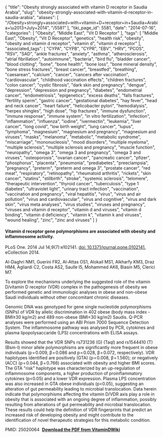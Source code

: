 {
    "title": "Obesity strongly associated with vitamin D receptor in Saudia Arabia",
    "slug": "obesity-strongly-associated-with-vitamin-d-receptor-in-saudia-arabia",
    "aliases": [
        "/Obesity+strongly+associated+with+vitamin+D+receptor+in+Saudia+Arabia+\u2013+July+2014",
        "/5581"
    ],
    "tiki_page_id": 5581,
    "date": "2014-07-16",
    "categories": [
        "Obesity",
        "Middle East",
        "Vit D Receptor"
    ],
    "tags": [
        "Middle East",
        "Obesity",
        "Vit D Receptor",
        "genetics",
        "health risk",
        "obesity",
        "obesity and vitamin d receptor",
        "vitamin d",
        "vitamin d receptor"
    ],
    "associated_tags": [
        "CYPA",
        "CYPB",
        "CYPR",
        "EBV",
        "HRV",
        "PCOS",
        "RSV",
        "SAD",
        "ankle fractures",
        "anxiety",
        "asthma",
        "atherosclerosis",
        "atrial fibrillation",
        "autoimmune",
        "bacteria",
        "bird flu",
        "bladder cancer",
        "blood clotting",
        "bone",
        "bone health",
        "bone loss",
        "bone mineral density",
        "bone stress fractures",
        "breast cancer",
        "breastfed",
        "breathing",
        "caesarean",
        "calcium",
        "cancer",
        "cancers after vaccination",
        "cardiovascular",
        "childhood vaccination effects",
        "children fractures",
        "colon cancer",
        "cystic fibrosis",
        "dark skin and pregnancy",
        "dengue",
        "depression",
        "depression and pregnancy",
        "diabetes",
        "endometrial cancer",
        "endometriosis",
        "epigenetics",
        "excess deaths",
        "falls fractures",
        "fertility sperm",
        "gastric cancer",
        "gestational diabetes",
        "hay fever",
        "head and neck cancer",
        "heart failure",
        "helicobacter pylori",
        "hemodialysis",
        "herpes shingles",
        "high dose",
        "hip fractures",
        "immune dysfunction",
        "immune response",
        "immune system",
        "in vitro fertilization",
        "infection",
        "inflammation",
        "influenza",
        "iodine",
        "ivermectin",
        "leukemia",
        "liver cancer",
        "long covid",
        "low birth weight",
        "lung cancer",
        "lupus",
        "lymphoma",
        "magnesium",
        "magnesium and pregnancy",
        "magnesium and viruses",
        "masks",
        "melanoma",
        "metabolic",
        "metabolic syndrome",
        "miscarriage",
        "mononucleosis",
        "mood disorders",
        "multiple myeloma",
        "multiple sclerosis",
        "multiple sclerosis and pregnancy",
        "muscle function",
        "neuropathy",
        "omega 3",
        "omega 3 and pregnancy",
        "omega 3 and viruses",
        "osteoporosis",
        "ovarian cancer",
        "pancreatic cancer",
        "pfizer",
        "phosphorus",
        "placenta",
        "pneumonia",
        "prediabetes",
        "preeclampsia",
        "pregnancy",
        "preterm",
        "preterm and omega 3",
        "prostate cancer",
        "red meat",
        "respiratory",
        "retinopathy",
        "rheumatoid arthritis",
        "rickets",
        "skin cancer",
        "statins",
        "stillbirth",
        "stroke",
        "systemic sclerosis",
        "telomere",
        "therapeutic intervention",
        "thyroid cancer",
        "tuberculosis",
        "type 1 diabetes",
        "ultraviolet light",
        "urinary tract infection",
        "vaccination",
        "vaccination and pregnancy",
        "viral hepatitis",
        "virus",
        "virus and air pollution",
        "virus and cardiovascular",
        "virus and cognitive",
        "virus and dark skin",
        "virus meta analyses",
        "virus studies",
        "viruses and pregnancy",
        "viruses and vitamin d receptor",
        "vitamin d and viruses",
        "vitamin d binding",
        "vitamin d deficiency",
        "vitamin k",
        "vitamin k and viruses",
        "wound healing",
        "zinc",
        "zinc and viruses"
    ]
}


#### Vitamin d receptor gene polymorphisms are associated with obesity and inflammosome activity.

PLoS One. 2014 Jul 14;9(7):e102141. [doi: 10.1371/journal.pone.0102141.](https://doi.org/10.1371/journal.pone.0102141.) eCollection 2014.

Al-Daghri NM1, Guerini FR2, Al-Attas OS1, Alokail MS1, Alkharfy KM3, Draz HM4, Agliardi C2, Costa AS2, Saulle I5, Mohammed AK6, Biasin M5, Clerici M7.

To explore the mechanisms underlying the suggested role of the vitamin D/vitamin D receptor (VDR) complex in the pathogenesis of obesity we performed genetic and immunologic analyses in obese and non-obese Saudi individuals without other concomitant chronic diseases. 

Genomic DNA was genotyped for gene single nucleotide polymorphisms (SNPs) of VDR by allelic discrimination in 402 obese (body mass index -BMI≥30 kg/m2) and 489 non-obese (BMI<30 kg/m2) Saudis. Q-PCR analyses were performed using an ABI Prism 7000 Sequence Detection System. The inflammosome pathway was analysed by PCR, cytokines and plasma lipopolysaccaride (LPS) concentrations with ELISA assays. 

Results showed that the VDR SNPs rs731236 (G) (TaqI) and rs1544410 (T) (Bsm-I) minor allele polymorphisms are significantly more frequent in obese individuals (p = 0.009, β = 0.086 and p = 0.028, β = 0.072, respectively). VDR haplotypes identified are positively (GTA) (p = 0.008, β = 1.560); or negatively (ACC) (p = 0.044, β = 0.766) associated with obesity and higher BMI scores. The GTA "risk" haplotype was characterized by an up-regulation of inflammosome components, a higher production of proinflammatory cytokines (p<0.05) and a lower VDR expression. Plasma LPS concentration was also increased in GTA obese individuals (p<0.05), suggesting an alteration of gut permeability leading to microbial translocation. Data herein indicate that polymorphisms affecting the vitamin D/VDR axis play a role in obesity that is associated with an ongoing degree of inflammation, possibly resulting from alterations of gut permeability and microbial translocation. These results could help the definition of VDR fingerprints that predict an increased risk of developing obesity and might contribute to the identification of novel therapeutic strategies for this metabolic condition.

PMID: 25020064  **<i class="fas fa-file-pdf" style="margin-right: 0.3em;"></i><a href="https://d378j1rmrlek7x.cloudfront.net/attachments/pdf/vdr-obesity.pdf">Download the PDF from VitaminDWiki</a>**